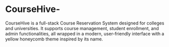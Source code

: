 # CourseHive-
 CourseHive is a full-stack Course Reservation System designed for colleges and universities. It supports course management, student enrollment, and admin functionalities, all wrapped in a modern, user-friendly interface with a yellow honeycomb theme inspired by its name.
